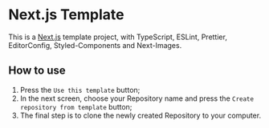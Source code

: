 # Next.js Template

This is a [Next.js](https://github.com/vercel/next.js) template project, with TypeScript, ESLint, Prettier, EditorConfig, Styled-Components and Next-Images.

## How to use

1. Press the `Use this template` button;
2. In the next screen, choose your Repository name and press the `Create repository from template` button;
3. The final step is to clone the newly created Repository to your computer.
